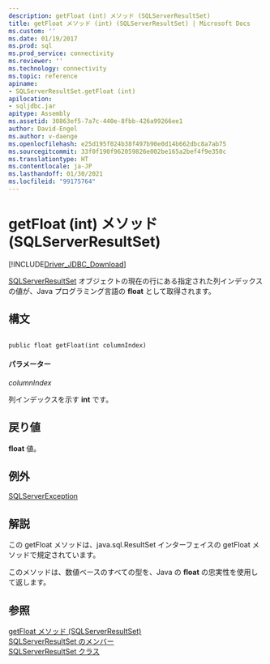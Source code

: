```yaml
---
description: getFloat (int) メソッド (SQLServerResultSet)
title: getFloat メソッド (int) (SQLServerResultSet) | Microsoft Docs
ms.custom: ''
ms.date: 01/19/2017
ms.prod: sql
ms.prod_service: connectivity
ms.reviewer: ''
ms.technology: connectivity
ms.topic: reference
apiname:
- SQLServerResultSet.getFloat (int)
apilocation:
- sqljdbc.jar
apitype: Assembly
ms.assetid: 30863ef5-7a7c-440e-8fbb-426a99266ee1
author: David-Engel
ms.author: v-daenge
ms.openlocfilehash: e25d195f024b38f497b90e0d14b662dbc8a7ab75
ms.sourcegitcommit: 33f0f190f962059826e002be165a2bef4f9e350c
ms.translationtype: HT
ms.contentlocale: ja-JP
ms.lasthandoff: 01/30/2021
ms.locfileid: "99175764"
---
```

# <a name="getfloat-method-int-sqlserverresultset"></a>getFloat (int) メソッド (SQLServerResultSet)
[!INCLUDE[Driver_JDBC_Download](../../../includes/driver_jdbc_download.md)]

  [SQLServerResultSet](../../../connect/jdbc/reference/sqlserverresultset-class.md) オブジェクトの現在の行にある指定された列インデックスの値が、Java プログラミング言語の **float** として取得されます。  
  
## <a name="syntax"></a>構文  
  
```  
  
public float getFloat(int columnIndex)  
```  
  
#### <a name="parameters"></a>パラメーター  
 *columnIndex*  
  
 列インデックスを示す **int** です。  
  
## <a name="return-value"></a>戻り値  
 **float** 値。  
  
## <a name="exceptions"></a>例外  
 [SQLServerException](../../../connect/jdbc/reference/sqlserverexception-class.md)  
  
## <a name="remarks"></a>解説  
 この getFloat メソッドは、java.sql.ResultSet インターフェイスの getFloat メソッドで規定されています。  
  
 このメソッドは、数値ベースのすべての型を、Java の **float** の忠実性を使用して返します。  
  
## <a name="see-also"></a>参照  
 [getFloat メソッド &#40;SQLServerResultSet&#41;](../../../connect/jdbc/reference/getfloat-method-sqlserverresultset.md)   
 [SQLServerResultSet のメンバー](../../../connect/jdbc/reference/sqlserverresultset-members.md)   
 [SQLServerResultSet クラス](../../../connect/jdbc/reference/sqlserverresultset-class.md)  
  
  
